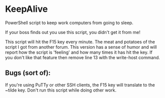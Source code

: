 # KeepAlive
PowerShell script to keep work computers from going to sleep.

If your boss finds out you use this script, you didn't get it from me!

This script will hit the F15 key every minute.  The meat and potatoes of the script I got from another forum.  This version has a sense of humor and will report how the script is 'feeling' and how many times it has hit the key.  If you don't like that feature then remove line 13 with the write-host command.

## Bugs (sort of): 
If you're using PuTTy or other SSH clients, the F15 key will translate to the ~tilde key.  Don't run this script while doing other work.
